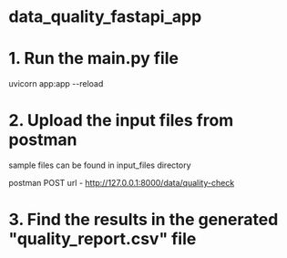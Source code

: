 # data_quality_fastapi_app

# 1. Run the main.py file

uvicorn app:app --reload

# 2. Upload the input files from postman 

sample files can be found in input_files directory

postman POST url - http://127.0.0.1:8000/data/quality-check

# 3. Find the results in the generated "quality_report.csv" file

